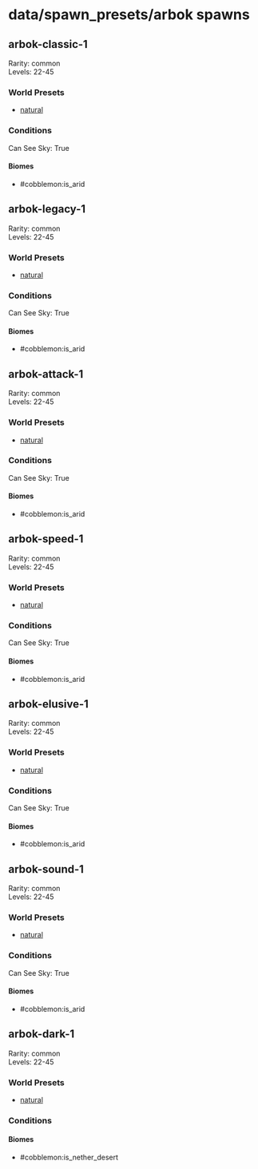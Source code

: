 # data/spawn_presets/arbok spawns  
  
## arbok-classic-1  
Rarity: common  
Levels: 22-45  
  
### World Presets  
* [natural](/data/spawn_data/natural.md)  
  
### Conditions  
Can See Sky: True  
  
#### Biomes  
  * #cobblemon:is_arid
  
  
## arbok-legacy-1  
Rarity: common  
Levels: 22-45  
  
### World Presets  
* [natural](/data/spawn_data/natural.md)  
  
### Conditions  
Can See Sky: True  
  
#### Biomes  
  * #cobblemon:is_arid
  
  
## arbok-attack-1  
Rarity: common  
Levels: 22-45  
  
### World Presets  
* [natural](/data/spawn_data/natural.md)  
  
### Conditions  
Can See Sky: True  
  
#### Biomes  
  * #cobblemon:is_arid
  
  
## arbok-speed-1  
Rarity: common  
Levels: 22-45  
  
### World Presets  
* [natural](/data/spawn_data/natural.md)  
  
### Conditions  
Can See Sky: True  
  
#### Biomes  
  * #cobblemon:is_arid
  
  
## arbok-elusive-1  
Rarity: common  
Levels: 22-45  
  
### World Presets  
* [natural](/data/spawn_data/natural.md)  
  
### Conditions  
Can See Sky: True  
  
#### Biomes  
  * #cobblemon:is_arid
  
  
## arbok-sound-1  
Rarity: common  
Levels: 22-45  
  
### World Presets  
* [natural](/data/spawn_data/natural.md)  
  
### Conditions  
Can See Sky: True  
  
#### Biomes  
  * #cobblemon:is_arid
  
  
## arbok-dark-1  
Rarity: common  
Levels: 22-45  
  
### World Presets  
* [natural](/data/spawn_data/natural.md)  
  
### Conditions  
  
#### Biomes  
  * #cobblemon:is_nether_desert
  

